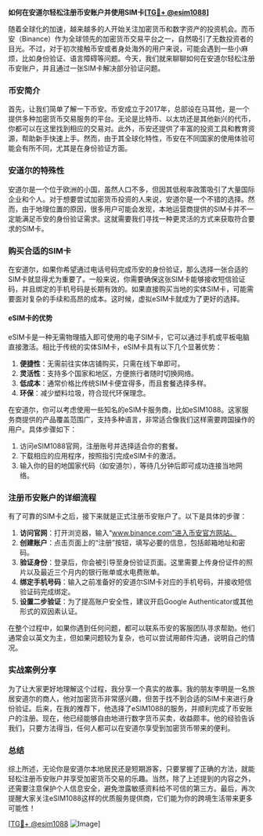 **如何在安道尔轻松注册币安账户并使用SIM卡[[TG💪+ @esim1088](https://t.me/s/esim1088)]**

随着全球化的加速，越来越多的人开始关注加密货币和数字资产的投资机会。而币安（Binance）作为全球领先的加密货币交易平台之一，自然吸引了无数投资者的目光。不过，对于初次接触币安或者身处海外的用户来说，可能会遇到一些小麻烦，比如身份验证、语言障碍等问题。今天，我们就来聊聊如何在安道尔轻松注册币安账户，并且通过一张SIM卡解决部分验证问题。

### 币安简介

首先，让我们简单了解一下币安。币安成立于2017年，总部设在马耳他，是一个提供多种加密货币交易服务的平台。无论是比特币、以太坊还是其他新兴的代币，你都可以在这里找到相应的交易对。此外，币安还提供了丰富的投资工具和教育资源，帮助新手快速上手。然而，由于其全球化特性，币安在不同国家的使用体验可能会有所不同，尤其是在身份验证方面。

### 安道尔的特殊性

安道尔是一个位于欧洲的小国，虽然人口不多，但因其低税率政策吸引了大量国际企业和个人。对于想要尝试加密货币投资的人来说，安道尔是一个不错的选择。然而，由于地理位置的原因，很多用户可能会发现，本地运营商提供的SIM卡并不一定能满足币安的身份验证需求。这就需要我们寻找一种更灵活的方式来获取符合要求的SIM卡。

### 购买合适的SIM卡

在安道尔，如果你希望通过电话号码完成币安的身份验证，那么选择一张合适的SIM卡就显得尤为重要了。一般来说，你需要确保这张SIM卡能够接收短信验证码，并且绑定的手机号码是长期有效的。如果直接购买当地的实体SIM卡，可能需要面对复杂的手续和高昂的成本。这时候，虚拟eSIM卡就成为了更好的选择。

#### eSIM卡的优势

eSIM卡是一种无需物理插入即可使用的电子SIM卡，它可以通过手机或平板电脑直接激活。相比于传统的实体SIM卡，eSIM卡具有以下几个显著优势：

1. **便捷性**：无需前往实体店铺购买，只需在线下单即可。
2. **灵活性**：支持多个国家和地区，方便旅行者随时切换网络。
3. **低成本**：通常价格比传统SIM卡便宜得多，而且套餐选择多样。
4. **环保**：减少塑料垃圾，符合现代环保理念。

在安道尔，你可以考虑使用一些知名的eSIM卡服务商，比如eSIM1088。这家服务商提供的产品覆盖范围广，支持多种语言，非常适合像我们这样需要跨国操作的用户。具体步骤如下：

1. 访问eSIM1088官网，注册账号并选择适合你的套餐。
2. 下载相应的应用程序，按照指引完成eSIM卡的激活。
3. 输入你的目的地国家代码（如安道尔），等待几分钟后即可成功连接当地网络。

### 注册币安账户的详细流程

有了可靠的SIM卡之后，接下来就是正式注册币安账户了。以下是具体的步骤：

1. **访问官网**：打开浏览器，输入“www.binance.com”进入币安官方网站。
2. **创建账户**：点击页面上的“注册”按钮，填写必要的信息，包括邮箱地址和密码。
3. **验证身份**：登录后，你会被引导至身份验证页面。这里需要上传身份证件的照片以及最近三个月内的银行账单或水电费账单。
4. **绑定手机号码**：输入之前准备好的安道尔SIM卡对应的手机号码，并接收短信验证码完成绑定。
5. **设置二步验证**：为了提高账户安全性，建议开启Google Authenticator或其他形式的双因素认证。

在整个过程中，如果你遇到任何问题，都可以联系币安的客服团队寻求帮助。他们通常会以英文为主，但如果问题较为复杂，也可以尝试用邮件沟通，说明自己的情况。

### 实战案例分享

为了让大家更好地理解这个过程，我分享一个真实的故事。我的朋友李明是一名旅居安道尔的商人，他对加密货币非常感兴趣，但苦于找不到合适的SIM卡来进行身份验证。后来，在我的推荐下，他选择了eSIM1088的服务，并顺利完成了币安账户的注册。现在，他已经能够自由地进行数字货币买卖，收益颇丰。他的经验告诉我们，只要方法得当，任何人都可以在安道尔享受到加密货币带来的便利。

### 总结

综上所述，无论你是安道尔本地居民还是短期游客，只要掌握了正确的方法，就能轻松注册币安账户并享受加密货币交易的乐趣。当然，除了上述提到的内容之外，还需要注意保护个人信息安全，避免泄露敏感资料给不可信的第三方。最后，再次提醒大家关注eSIM1088这样的优质服务提供商，它们能为你的跨境生活带来更多可能性！

[[TG💪+ @esim1088](https://t.me/s/esim1088) ![Image](https://i.postimg.cc/4NQfJmqS/Snipaste-2025-05-13-00-14-12.png)]